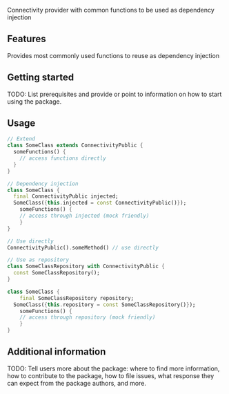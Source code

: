 <!--
This README describes the package. If you publish this package to pub.dev,
this README's contents appear on the landing page for your package.

For information about how to write a good package README, see the guide for
[writing package pages](https://dart.dev/guides/libraries/writing-package-pages).

For general information about developing packages, see the Dart guide for
[creating packages](https://dart.dev/guides/libraries/create-library-packages)
and the Flutter guide for
[developing packages and plugins](https://flutter.dev/developing-packages).
-->

Connectivity provider with common functions to be used as dependency injection

## Features

Provides most commonly used functions to reuse as dependency injection

## Getting started

TODO: List prerequisites and provide or point to information on how to
start using the package.

## Usage

```dart
// Extend
class SomeClass extends ConnectivityPublic {
  someFunctions() {
    // access functions directly
  }
}

// Dependency injection
class SomeClass {
  final ConnectivityPublic injected;
  SomeClass({this.injected = const ConnectivityPublic()});
    someFunctions() {
    // access through injected (mock friendly)
    }
}

// Use directly
ConnectivityPublic().someMethod() // use directly

// Use as repository
class SomeClassRepository with ConnectivityPublic {
  const SomeClassRepository();
}

class SomeClass {
    final SomeClassRepository repository;
  SomeClass({this.repository = const SomeClassRepository()});
    someFunctions() {
    // access through repository (mock friendly)
    }
}
```

## Additional information

TODO: Tell users more about the package: where to find more information, how to
contribute to the package, how to file issues, what response they can expect
from the package authors, and more.
